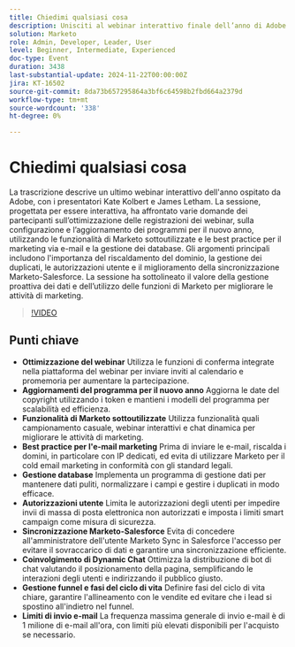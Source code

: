```yaml
---
title: Chiedimi qualsiasi cosa
description: Unisciti al webinar interattivo finale dell’anno di Adobe con Kate Kolbert e James Letham, che tratta l’ottimizzazione del webinar, gli aggiornamenti del programma, le funzionalità di Marketo sottoutilizzate, le best practice per il marketing via e-mail, la gestione del database, le autorizzazioni per gli utenti, la sincronizzazione Marketo-Salesforce, il coinvolgimento dinamico delle chat e le fasi del ciclo di vita.
solution: Marketo
role: Admin, Developer, Leader, User
level: Beginner, Intermediate, Experienced
doc-type: Event
duration: 3438
last-substantial-update: 2024-11-22T00:00:00Z
jira: KT-16502
source-git-commit: 8da73b657295864a3bf6c64598b2fbd664a2379d
workflow-type: tm+mt
source-wordcount: '338'
ht-degree: 0%

---
```



# Chiedimi qualsiasi cosa

La trascrizione descrive un ultimo webinar interattivo dell&#39;anno ospitato da Adobe, con i presentatori Kate Kolbert e James Letham. La sessione, progettata per essere interattiva, ha affrontato varie domande dei partecipanti sull’ottimizzazione delle registrazioni dei webinar, sulla configurazione e l’aggiornamento dei programmi per il nuovo anno, utilizzando le funzionalità di Marketo sottoutilizzate e le best practice per il marketing via e-mail e la gestione dei database. Gli argomenti principali includono l&#39;importanza del riscaldamento del dominio, la gestione dei duplicati, le autorizzazioni utente e il miglioramento della sincronizzazione Marketo-Salesforce. La sessione ha sottolineato il valore della gestione proattiva dei dati e dell’utilizzo delle funzioni di Marketo per migliorare le attività di marketing.

>[!VIDEO](https://video.tv.adobe.com/v/3438195/?learn=on&enablevpops)

## Punti chiave

* **Ottimizzazione del webinar** Utilizza le funzioni di conferma integrate nella piattaforma del webinar per inviare inviti al calendario e promemoria per aumentare la partecipazione.
* **Aggiornamenti del programma per il nuovo anno** Aggiorna le date del copyright utilizzando i token e mantieni i modelli del programma per scalabilità ed efficienza.
* **Funzionalità di Marketo sottoutilizzate** Utilizza funzionalità quali campionamento casuale, webinar interattivi e chat dinamica per migliorare le attività di marketing.
* **Best practice per l&#39;e-mail marketing** Prima di inviare le e-mail, riscalda i domini, in particolare con IP dedicati, ed evita di utilizzare Marketo per il cold email marketing in conformità con gli standard legali.
* **Gestione database** Implementa un programma di gestione dati per mantenere dati puliti, normalizzare i campi e gestire i duplicati in modo efficace.
* **Autorizzazioni utente** Limita le autorizzazioni degli utenti per impedire invii di massa di posta elettronica non autorizzati e imposta i limiti smart campaign come misura di sicurezza.
* **Sincronizzazione Marketo-Salesforce** Evita di concedere all&#39;amministratore dell&#39;utente Marketo Sync in Salesforce l&#39;accesso per evitare il sovraccarico di dati e garantire una sincronizzazione efficiente.
* **Coinvolgimento di Dynamic Chat** Ottimizza la distribuzione di bot di chat valutando il posizionamento della pagina, semplificando le interazioni degli utenti e indirizzando il pubblico giusto.
* **Gestione funnel e fasi del ciclo di vita** Definire fasi del ciclo di vita chiare, garantire l&#39;allineamento con le vendite ed evitare che i lead si spostino all&#39;indietro nel funnel.
* **Limiti di invio e-mail** La frequenza massima generale di invio e-mail è di 1 milione di e-mail all&#39;ora, con limiti più elevati disponibili per l&#39;acquisto se necessario.
